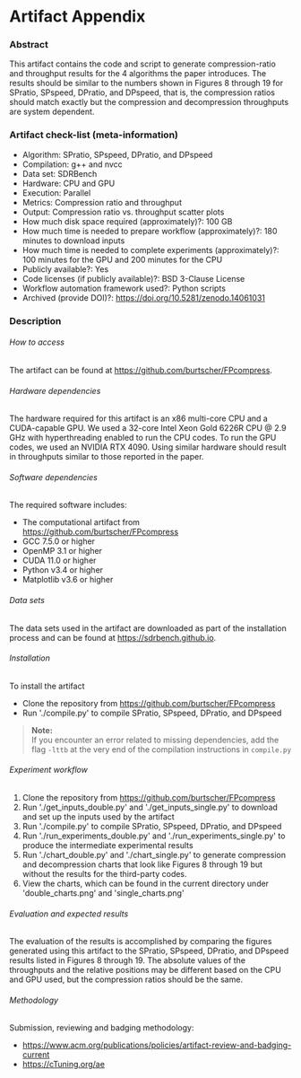 # Artifact Appendix
### Abstract
This artifact contains the code and script to generate compression-ratio and throughput results for the 4 algorithms the paper introduces. The results should be similar to the numbers shown in Figures 8 through 19 for SPratio, SPspeed, DPratio, and DPspeed, that is, the compression ratios should match exactly but the compression and decompression throughputs are system dependent.

### Artifact check-list (meta-information)
  - Algorithm: SPratio, SPspeed, DPratio, and DPspeed
  - Compilation: g++ and nvcc
  - Data set: SDRBench
  - Hardware: CPU and GPU
  - Execution: Parallel
  - Metrics: Compression ratio and throughput
  - Output: Compression ratio vs. throughput scatter plots
  - How much disk space required (approximately)?: 100 GB
  - How much time is needed to prepare workflow (approximately)?: 180 minutes to download inputs
  - How much time is needed to complete experiments (approximately)?: 100 minutes for the GPU and 200 minutes for the CPU
  - Publicly available?: Yes
  - Code licenses (if publicly available)?: BSD 3-Clause License
  - Workflow automation framework used?: Python scripts
  - Archived (provide DOI)?: https://doi.org/10.5281/zenodo.14061031


### Description
###### How to access
The artifact can be found at https://github.com/burtscher/FPcompress.

###### Hardware dependencies
The hardware required for this artifact is an x86 multi-core CPU and a CUDA-capable GPU. We used a 32-core Intel Xeon Gold 6226R CPU @ 2.9 GHz with hyperthreading enabled to run the CPU codes. To run the GPU codes, we used an NVIDIA RTX 4090. Using similar hardware should result in throughputs similar to those reported in the paper.

###### Software dependencies
The required software includes:
- The computational artifact from https://github.com/burtscher/FPcompress
- GCC 7.5.0 or higher
- OpenMP 3.1 or higher
- CUDA 11.0 or higher
- Python v3.4 or higher
- Matplotlib v3.6 or higher


###### Data sets
The data sets used in the artifact are downloaded as part of the installation process and can be found at https://sdrbench.github.io.

###### Installation
To install the artifact
- Clone the repository from https://github.com/burtscher/FPcompress
- Run './compile.py' to compile SPratio, SPspeed, DPratio, and DPspeed

> **Note:**  
> If you encounter an error related to missing dependencies, add the flag  `-lttb` at the very end of the compilation instructions in  `compile.py`

###### Experiment workflow
1. Clone the repository from https://github.com/burtscher/FPcompress
2. Run './get\_inputs\_double.py' and './get\_inputs\_single.py' to download and set up the inputs used by the artifact
3. Run './compile.py' to compile SPratio, SPspeed, DPratio, and DPspeed
4. Run './run\_experiments\_double.py' and './run\_experiments\_single.py' to produce the intermediate experimental results
5. Run './chart\_double.py' and './chart\_single.py' to generate compression and decompression charts that look like Figures 8 through 19 but without the results for the third-party codes.
6. View the charts, which can be found in the current directory under 'double_charts.png' and 'single_charts.png'

###### Evaluation and expected results

The evaluation of the results is accomplished by comparing the figures generated using this artifact to the SPratio, SPspeed, DPratio, and DPspeed results listed in Figures 8 through 19. The absolute values of the throughputs and the relative positions may be different based on the CPU and GPU used, but the compression ratios should be the same.

###### Methodology

Submission, reviewing and badging methodology:
- https://www.acm.org/publications/policies/artifact-review-and-badging-current
- https://cTuning.org/ae
